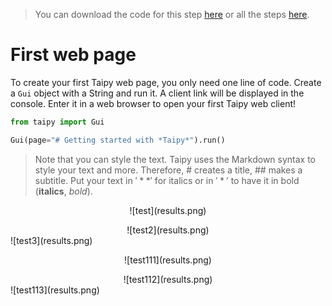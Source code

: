 > You can download the code for this step [here](../src/step_00.py) or all the steps [here](https://github.com/Avaiga/taipy-getting-started/tree/develop/src).

# First web page

To create your first Taipy web page, you only need one line of code. Create a `Gui` object with a String and run it. A client link will be displayed in the console. Enter it in a web browser to open your first Taipy web client!

```python
from taipy import Gui

Gui(page="# Getting started with *Taipy*").run()
```

> Note that you can style the text. Taipy uses the Markdown syntax to style your text and more. Therefore, # creates a title, ## makes a subtitle. Put your text in $'**'$ for italics or in $'*'$ to have it in bold (**italics**, *bold*).


<p align="center">
  ![test](results.png)
</p>

<div align="center">
  ![test2](results.png)
</div>

<div style="margin: auto">
  ![test3](results.png)
</div>

<p align="center">
![test111](results.png)
</p>

<div align="center">
![test112](results.png)
</div>

<div style="margin: auto">
![test113](results.png)
</div>